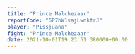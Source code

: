 ```yaml
---
title: "Prince Malchezaar"
reportCode: "6P7hW1vajLwnkfrJ"
player: "Pissjuana"
fight: "Prince Malchezaar"
date: 2021-10-01T19:23:51.380000+00:00
---
```

